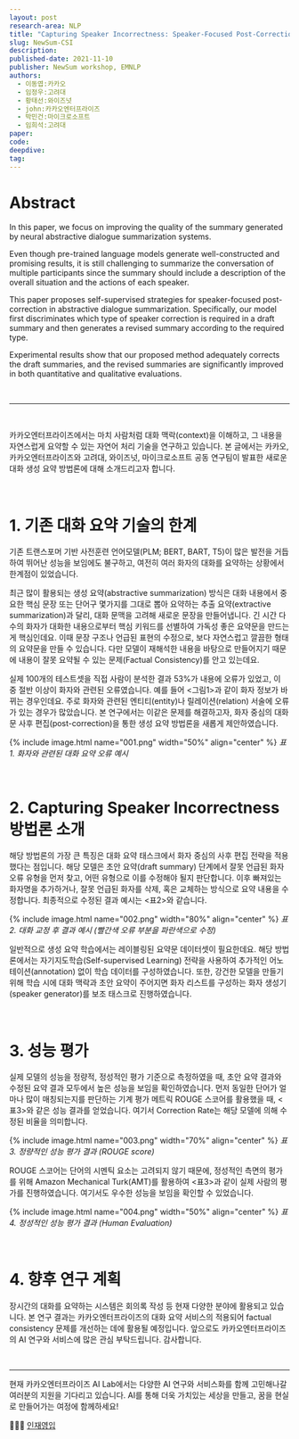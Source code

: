 ```yaml
---
layout: post
research-area: NLP
title: "Capturing Speaker Incorrectness: Speaker-Focused Post-Correction for Abstractive Dialogue Summarization"
slug: NewSum-CSI
description:
published-date: 2021-11-10
publisher: NewSum workshop, EMNLP
authors:
  - 이동엽:카카오
  - 임정우:고려대
  - 황태선:와이즈넛
  - john:카카오엔터프라이즈
  - 박민건:마이크로소프트
  - 임희석:고려대
paper: 
code:
deepdive:
tag:
---
```


# Abstract

In this paper, we focus on improving the quality of the summary generated by neural abstractive dialogue summarization systems.

Even though pre-trained language models generate well-constructed and promising results, it is still challenging to summarize the conversation of multiple participants since the summary should include a description of the overall situation and the actions of each speaker.

This paper proposes self-supervised strategies for speaker-focused post-correction in abstractive dialogue summarization. Specifically, our model first discriminates which type of speaker correction is required in a draft summary and then generates a revised summary according to the required type.

Experimental results show that our proposed method adequately corrects the draft summaries, and the revised summaries are significantly improved in both quantitative and qualitative evaluations.

<br/>

***

<br/>

카카오엔터프라이즈에서는 마치 사람처럼 대화 맥락(context)을 이해하고, 그 내용을 자연스럽게 요약할 수 있는 자연어 처리 기술을 연구하고 있습니다. 본 글에서는 카카오, 카카오엔터프라이즈와 고려대, 와이즈넛, 마이크로소프트 공동 연구팀이 발표한 새로운 대화 생성 요약 방법론에 대해 소개드리고자 합니다.

<br/>

# 1. 기존 대화 요약 기술의 한계

기존 트랜스포머 기반 사전훈련 언어모델(PLM; BERT, BART, T5)이 많은 발전을 거듭하여 뛰어난 성능을 보임에도 불구하고, 여전히 여러 화자의 대화를 요약하는 상황에서 한계점이 있었습니다.

최근 많이 활용되는 생성 요약(abstractive summarization) 방식은 대화 내용에서 중요한 핵심 문장 또는 단어구 몇가지를 그대로 뽑아 요약하는 추출 요약(extractive summarization)과 달리, 대화 문맥을 고려해 새로운 문장을 만들어냅니다. 긴 시간 다수의 화자가 대화한 내용으로부터 핵심 키워드를 선별하여 가독성 좋은 요약문을 만드는게 핵심인데요. 이때 문장 구조나 언급된 표현의 수정으로, 보다 자연스럽고 깔끔한 형태의 요약문을 만들 수 있습니다. 다만 모델이 재해석한 내용을 바탕으로 만들어지기 때문에 내용이 잘못 요약될 수 있는 문제(Factual Consistency)를 안고 있는데요.

실제 100개의 테스트셋을 직접 사람이 분석한 결과 53%가 내용에 오류가 있었고, 이 중 절반 이상이 화자와 관련된 오류였습니다. 예를 들어 <그림1>과 같이 화자 정보가 바뀌는 경우인데요. 주로 화자와 관련된 엔티티(entity)나 릴레이션(relation) 서술에 오류가 있는 경우가 많았습니다. 본 연구에서는 이같은 문제를 해결하고자, 화자 중심의 대화문 사후 편집(post-correction)을 통한 생성 요약 방법론을 새롭게 제안하였습니다.

{% include image.html name="001.png" width="50%" align="center" %}
<em class="center">표1. 화자와 관련된 대화 요약 오류 예시</em>

<br/>

# 2.  Capturing Speaker Incorrectness 방법론 소개

해당 방법론의 가장 큰 특징은 대화 요약 태스크에서 화자 중심의 사후 편집 전략을 적용했다는 점입니다. 해당 모델은 초안 요약(draft summary) 단계에서 잘못 언급된 화자 오류 유형을 먼저 찾고, 어떤 유형으로 이를 수정해야 될지 판단합니다. 이후 빠져있는 화자명을 추가하거나, 잘못 언급된 화자를 삭제, 혹은 교체하는 방식으로 요약 내용을 수정합니다. 최종적으로 수정된 결과 예시는 <표2>와 같습니다.

{% include image.html name="002.png" width="80%" align="center" %}
<em class="center">표2. 대화 교정 후 결과 예시 (빨간색 오류 부분을 파란색으로 수정)</em>

일반적으로 생성 요약 학습에서는 레이블링된 요약문 데이터셋이 필요한데요. 해당 방법론에서는 자기지도학습(Self-supervised Learning) 전략을 사용하여 추가적인 어노테이션(annotation) 없이 학습 데이터를 구성하였습니다. 또한, 강건한 모델을 만들기 위해 학습 시에 대화 맥락과 초안 요약이 주어지면 화자 리스트를 구성하는 화자 생성기(speaker generator)를 보조 태스크로 진행하였습니다.

<br/>

# 3. 성능 평가

실제 모델의 성능을 정량적, 정성적인 평가 기준으로 측정하였을 때, 초안 요약 결과와 수정된 요약 결과 모두에서 높은 성능을 보임을 확인하였습니다. 먼저 동일한 단어가 얼마나 많이 매칭되는지를 판단하는 기계 평가 메트릭 ROUGE 스코어를 활용했을 때, <표3>와 같은 성능 결과를 얻었습니다. 여기서 Correction Rate는 해당 모델에 의해 수정된 비율을 의미합니다.

{% include image.html name="003.png" width="70%" align="center" %}
<em class="center">표3. 정량적인 성능 평가 결과 (ROUGE score)</em>

ROUGE 스코어는 단어의 시멘틱 요소는 고려되지 않기 때문에, 정성적인 측면의 평가를 위해 Amazon Mechanical Turk(AMT)를 활용하여 <표3>과 같이 실제 사람의 평가를 진행하였습니다. 여기서도 우수한 성능을 보임을 확인할 수 있었습니다.
 
{% include image.html name="004.png" width="50%" align="center" %}
<em class="center">표4. 정성적인 성능 평가 결과 (Human Evaluation)</em>

<br/>

# 4. 향후 연구 계획

장시간의 대화를 요약하는 시스템은 회의록 작성 등 현재 다양한 분야에 활용되고 있습니다. 본 연구 결과는 카카오엔터프라이즈의 대화 요약 서비스의 적용되어 factual consistency 문제를 개선하는 데에 활용될 예정입니다. 앞으로도 카카오엔터프라이즈의 AI 연구와 서비스에 많은 관심 부탁드립니다. 감사합니다.

<br/>

***

현재 카카오엔터프라이즈 AI Lab에서는 다양한 AI 연구와 서비스화를 함께 고민해나갈 여러분의 지원을 기다리고 있습니다. AI를 통해 더욱 가치있는 세상을 만들고, 꿈을 현실로 만들어가는 여정에 함께하세요!

👨🏻‍💻 [인재영입](http://kko.to/ailab_career)
